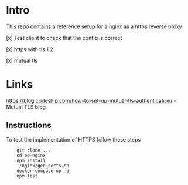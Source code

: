 # Intro

This repo contains a reference setup for a nginx as a https reverse proxy

[x] Test client to check that the config is correct

[x] https with tls 1.2

[x] mutual tls

# Links
https://blog.codeship.com/how-to-set-up-mutual-tls-authentication/ - Mutual TLS blog

## Instructions

To test the implementation of HTTPS follow these steps

```
    git clone ...
    cd ee-nginx
    npm install
    ./nginx/gen_certs.sh
    docker-compose up -d
    npm test
```

